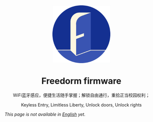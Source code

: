 
<div>
<p align="center">
<a href="https://freedorm.net" >
  <img width="190" src="freedorm_mini_logo.png" alt="Freedorm Logo by Sun">
</a>
  </p>  
<h1 align="center">
Freedorm firmware
</h1>
<p align="center">
WiFi蓝牙感应，便捷生活随手掌握；解锁自由通行，重拾正当校园权利；
</p>
<p align="center">
Keyless Entry, Limitless Liberty, Unlock doors, Unlock rights
</p>
</div>

_This page is not available in [English](README.en.md) yet._ 

